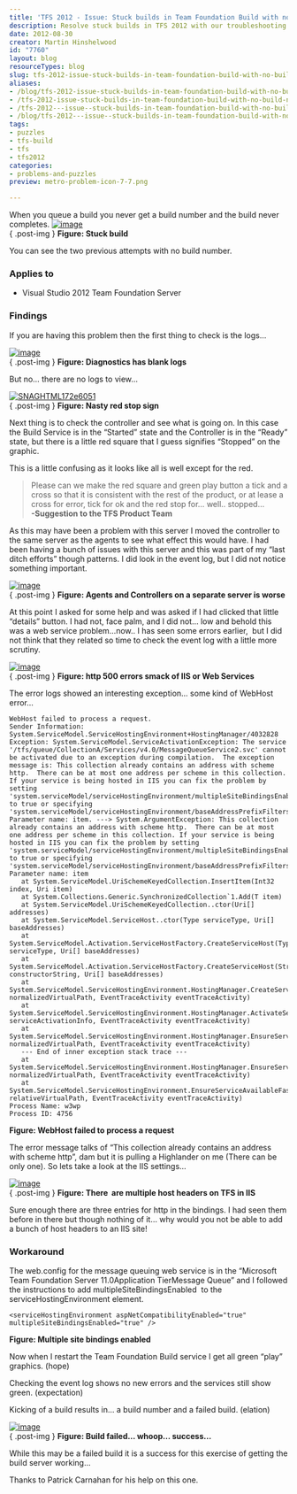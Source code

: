 ```yaml
---
title: 'TFS 2012 - Issue: Stuck builds in Team Foundation Build with no build number'
description: Resolve stuck builds in TFS 2012 with our troubleshooting guide. Discover key insights and solutions to get your Team Foundation Build back on track!
date: 2012-08-30
creator: Martin Hinshelwood
id: "7760"
layout: blog
resourceTypes: blog
slug: tfs-2012-issue-stuck-builds-in-team-foundation-build-with-no-build-number
aliases:
- /blog/tfs-2012-issue-stuck-builds-in-team-foundation-build-with-no-build-number
- /tfs-2012-issue-stuck-builds-in-team-foundation-build-with-no-build-number
- /tfs-2012---issue--stuck-builds-in-team-foundation-build-with-no-build-number
- /blog/tfs-2012---issue--stuck-builds-in-team-foundation-build-with-no-build-number
tags:
- puzzles
- tfs-build
- tfs
- tfs2012
categories:
- problems-and-puzzles
preview: metro-problem-icon-7-7.png

---
```

When you queue a build you never get a build number and the build never completes. [![image](images/image_thumb109-1-1.png "image")](http://blog.hinshelwood.com/files/2012/08/image110.png)  
{ .post-img }
**Figure: Stuck build**

You can see the two previous attempts with no build number.

### Applies to

- Visual Studio 2012 Team Foundation Server

### Findings

If you are having this problem then the first thing to check is the logs…

[![image](images/image_thumb110-2-2.png "image")](http://blog.hinshelwood.com/files/2012/08/image111.png)  
{ .post-img }
**Figure: Diagnostics has blank logs**

But no… there are no logs to view…

[![SNAGHTML172e6051](images/SNAGHTML172e6051_thumb-8-8.png "SNAGHTML172e6051")](http://blog.hinshelwood.com/files/2012/08/SNAGHTML172e6051.png)  
{ .post-img }
**Figure: Nasty red stop sign**

Next thing is to check the controller and see what is going on. In this case the Build Service is in the “Started” state and the Controller is in the “Ready” state, but there is a little red square that I guess signifies “Stopped” on the graphic.

This is a little confusing as it looks like all is well except for the red.

> Please can we make the red square and green play button a tick and a cross so that it is consistent with the rest of the product, or at lease a cross for error, tick for ok and the red stop for… well.. stopped…  
> **\-Suggestion to the TFS Product Team**

As this may have been a problem with this server I moved the controller to the same server as the agents to see what effect this would have. I had been having a bunch of issues with this server and this was part of my “last ditch efforts” though patterns. I did look in the event log, but I did not notice something important.

[![image](images/image_thumb111-3-3.png "image")](http://blog.hinshelwood.com/files/2012/08/image112.png)  
{ .post-img }
**Figure: Agents and Controllers on a separate server is worse**

At this point I asked for some help and was asked if I had clicked that little “details” button. I had not, face palm, and I did not… low and behold this was a web service problem…now.. I has seen some errors earlier,  but I did not think that they related so time to check the event log with a little more scrutiny.

[![image](images/image_thumb112-4-4.png "image")](http://blog.hinshelwood.com/files/2012/08/image113.png)  
{ .post-img }
**Figure: http 500 errors smack of IIS or Web Services**

The error logs showed an interesting exception… some kind of WebHost error…

```
WebHost failed to process a request.
Sender Information: System.ServiceModel.ServiceHostingEnvironment+HostingManager/4032828
Exception: System.ServiceModel.ServiceActivationException: The service '/tfs/queue/CollectionA/Services/v4.0/MessageQueueService2.svc' cannot be activated due to an exception during compilation.  The exception message is: This collection already contains an address with scheme http.  There can be at most one address per scheme in this collection. If your service is being hosted in IIS you can fix the problem by setting 'system.serviceModel/serviceHostingEnvironment/multipleSiteBindingsEnabled' to true or specifying 'system.serviceModel/serviceHostingEnvironment/baseAddressPrefixFilters'.
Parameter name: item. ---> System.ArgumentException: This collection already contains an address with scheme http.  There can be at most one address per scheme in this collection. If your service is being hosted in IIS you can fix the problem by setting 'system.serviceModel/serviceHostingEnvironment/multipleSiteBindingsEnabled' to true or specifying 'system.serviceModel/serviceHostingEnvironment/baseAddressPrefixFilters'.
Parameter name: item
   at System.ServiceModel.UriSchemeKeyedCollection.InsertItem(Int32 index, Uri item)
   at System.Collections.Generic.SynchronizedCollection`1.Add(T item)
   at System.ServiceModel.UriSchemeKeyedCollection..ctor(Uri[] addresses)
   at System.ServiceModel.ServiceHost..ctor(Type serviceType, Uri[] baseAddresses)
   at System.ServiceModel.Activation.ServiceHostFactory.CreateServiceHost(Type serviceType, Uri[] baseAddresses)
   at System.ServiceModel.Activation.ServiceHostFactory.CreateServiceHost(String constructorString, Uri[] baseAddresses)
   at System.ServiceModel.ServiceHostingEnvironment.HostingManager.CreateService(String normalizedVirtualPath, EventTraceActivity eventTraceActivity)
   at System.ServiceModel.ServiceHostingEnvironment.HostingManager.ActivateService(ServiceActivationInfo serviceActivationInfo, EventTraceActivity eventTraceActivity)
   at System.ServiceModel.ServiceHostingEnvironment.HostingManager.EnsureServiceAvailable(String normalizedVirtualPath, EventTraceActivity eventTraceActivity)
   --- End of inner exception stack trace ---
   at System.ServiceModel.ServiceHostingEnvironment.HostingManager.EnsureServiceAvailable(String normalizedVirtualPath, EventTraceActivity eventTraceActivity)
   at System.ServiceModel.ServiceHostingEnvironment.EnsureServiceAvailableFast(String relativeVirtualPath, EventTraceActivity eventTraceActivity)
Process Name: w3wp
Process ID: 4756

```

**Figure: WebHost failed to process a request**

The error message talks of “This collection already contains an address with scheme http”, dam but it is pulling a Highlander on me (There can be only one). So lets take a look at the IIS settings…

[![image](images/image_thumb113-5-5.png "image")](http://blog.hinshelwood.com/files/2012/08/image114.png)  
{ .post-img }
**Figure: There  are multiple host headers on TFS in IIS**

Sure enough there are three entries for http in the bindings. I had seen them before in there but though nothing of it… why would you not be able to add a bunch of host headers to an IIS site!

### Workaround

The web.config for the message queuing web service is in the “Microsoft Team Foundation Server 11.0Application TierMessage Queue” and I followed the instructions to add multipleSiteBindingsEnabled  to the serviceHostingEnvironment element.

```
<serviceHostingEnvironment aspNetCompatibilityEnabled="true" multipleSiteBindingsEnabled="true" />

```

**Figure: Multiple site bindings enabled**

Now when I restart the Team Foundation Build service I get all green “play” graphics. (hope)

Checking the event log shows no new errors and the services still show green. (expectation)

Kicking of a build results in… a build number and a failed build. (elation)

[![image](images/image_thumb114-6-6.png "image")](http://blog.hinshelwood.com/files/2012/08/image115.png)  
{ .post-img }
**Figure: Build failed… whoop… success…**

While this may be a failed build it is a success for this exercise of getting the build server working…

Thanks to Patrick Carnahan for his help on this one.

